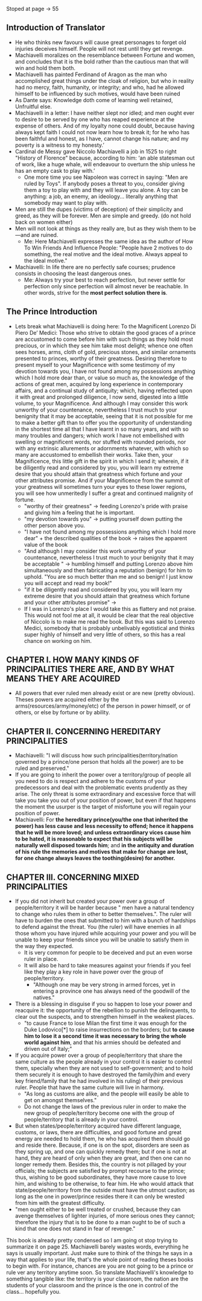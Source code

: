 Stoped at page -> 55
## Introduction of Translator

- He who thinks new favours will cause great personages to forget old injuries deceives himself. People will not rest until they get revenge.
- Machiavelli moralizes on the resemblance between Fortune and women, and concludes that it is the bold rather than the cautious man that will win and hold them both.
- Machiavelli has painted Ferdinand of Aragon as the man who accomplished great things under the cloak of religion, but who in reality had no mercy, faith, humanity, or integrity; and who, had he allowed himself to be influenced by such motives, would have been ruined
- As Dante says: Knowledge doth come of learning well retained, Unfruitful else.
- Machiavelli in a letter: I have neither slept nor idled; and men ought ever to desire to be served by one who has reaped experience at the expense of others. And of my loyalty none could doubt, because having always kept faith I could not now learn how to break it; for he who has been faithful and honest, as I have, cannot change his nature; and my poverty is a witness to my honesty.’
- Cardinal de Messy gave Niccolo Machiavelli a job in 1525 to right "History of Florence" because, according to him: ‘an able statesman out of work, like a huge whale, will endeavour to overturn the ship unless he has an empty cask to play with.’
	- One more time you see Napoleon was correct in saying: "Men are ruled by Toys". If anybody poses a threat to you, consider giving them a toy to play with and they will leave you alone. A toy can be anything: a job, an enemy, an ideology... literally anything that somebody may want to play with.
- Men are still the dupes (victims of deception) of their simplicity and greed, as they will be forever. Men are simple and greedy. (do not hold back on women either)
-  Men will not look at things as they really are, but as they wish them to be—and are ruined.
	- Me: Here Machiavelli expresses the same idea as the author of How To Win Friends And Influence People: "People have 2 motives to do something, the real motive and the ideal motive. Always appeal to the ideal motive."
- Machiavelli: In life there are no perfectly safe courses; prudence consists in choosing the least dangerous ones.
	- Me: Always try your best to reach perfection, but never settle for perfection only since perfection will almost never be reachable. In other words, strive for the **most perfect solution there is**.

## The Prince Introduction

- Lets break what Machiavelli is doing here: To the Magnificent Lorenzo Di Piero De’ Medici: Those who strive to obtain the good graces of a prince are accustomed to come before him with such things as they hold most precious, or in which they see him take most delight; whence one often sees horses, arms, cloth of gold, precious stones, and similar ornaments presented to princes, worthy of their greatness. Desiring therefore to present myself to your Magnificence with some testimony of my devotion towards you, I have not found among my possessions anything which I hold more dear than, or value so much as, the knowledge of the actions of great men, acquired by long experience in contemporary affairs, and a continual study of antiquity; which, having reflected upon it with great and prolonged diligence, I now send, digested into a little volume, to your Magnificence. And although I may consider this work unworthy of your countenance, nevertheless I trust much to your benignity that it may be acceptable, seeing that it is not possible for me to make a better gift than to offer you the opportunity of understanding in the shortest time all that I have learnt in so many years, and with so many troubles and dangers; which work I have not embellished with swelling or magnificent words, nor stuffed with rounded periods, nor with any extrinsic allurements or adornments whatever, with which so many are accustomed to embellish their works. Take then, your Magnificence, this little gift in the spirit in which I send it; wherein, if it be diligently read and considered by you, you will learn my extreme desire that you should attain that greatness which fortune and your other attributes promise. And if your Magnificence from the summit of your greatness will sometimes turn your eyes to these lower regions, you will see how unmeritedly I suffer a great and continued malignity of fortune.
	-  "worthy of their greatness" -> feeding Lorenzo's pride with praise and giving him a feeling that he is important.
	- "my devotion towards you" -> putting yourself down putting the other person above you.
	- "I have not found among my possessions anything which I hold more dear" + the described qualities of the book -> raises the apparent value of the book
	- "And although I may consider this work unworthy of your countenance, nevertheless I trust much to your benignity that it may be acceptable " -> humbling himself and putting Lorenzo above him simultaneously and then fabricating a reputation (benign) for him to uphold. "You are so much better than me and so benign! I just know you will accept and read my book!"
	- "if it be diligently read and considered by you, you will learn my extreme desire that you should attain that greatness which fortune and your other attributes promise" -> 
	- If I was in Lorenzo's place I would take this as flattery and not praise. This would not fool me at all, it would be clear that the real objective of Niccolo is to make me read the book. But this was said to Lorenzo Medici, somebody that is probably unbelivably egotistical and thinks super highly of himself and very little of others, so this has a real chance on working on him.

## CHAPTER I. HOW MANY KINDS OF PRINCIPALITIES THERE ARE, AND BY WHAT MEANS THEY ARE ACQUIRED

- All powers that ever ruled men already exist or are new (pretty obvious). Theses powers are acquired either by the arms(resources/army/money/etc) of the person in power himself, or of others, or else by fortune or by ability.

## CHAPTER II. CONCERNING HEREDITARY PRINCIPALITIES

- Machiavelli: "I will discuss how such principalities(territory/nation governed by a prince/one person that holds all the power) are to be ruled and preserved."
- If you are going to inherit the power over a territory/group of people all you need to do is respect and adhere to the customs of your predecessors and deal with the problematic events prudently as they arise. The only threat is some  extraordinary and excessive force that will take you take you out of your position of power, but even if that happens the moment the usurper is the target of misfortune you will regain your position of power.
- Machiavelli: For **the hereditary prince(you/the one that inherited the power) has less cause and less necessity to offend; hence it happens that he will be more loved; and unless extraordinary vices cause him to be hated, it is reasonable to expect that his subjects will be naturally well disposed towards him**; and **in the antiquity and duration of his rule the memories and motives that make for change are lost, for one change always leaves the toothing(desire) for another.**

## CHAPTER III. CONCERNING MIXED PRINCIPALITIES

- If you did not inherit but created your power over a group of people/territory it will be harder because " men have a natural tendency to change who rules them in other to better themselves.". The ruler will have to burden the ones that submitted to him with a bunch of hardships to defend against the threat. You (the ruler) will have enemies in all those whom you have injured while acquiring your power and you will be unable to keep your friends since you will be unable to satisfy them in the way they expected.
	- It is very common for people to be deceived and put an even worse ruler in place.
	- It will also be hard to take measures against your friends if you feel like they play a key role in have power over the group of people/territory.
		- "Although one may be very strong in armed forces, yet in entering a province one has always need of the goodwill of the natives."
- There is a blessing in disguise if you so happen to lose your power and reacquire it: the opportunity of the rebellion to punish the delinquents, to clear out the suspects, and to strengthen himself in the weakest places.
	- "to cause France to lose Milan the first time it was enough for the Duke Lodovico[*] to raise insurrections on the borders; but **to cause him to lose it a second time it was necessary to bring the whole world against him**, and that his armies should be defeated and driven out of Italy;"
- If you acquire power over a group of people/territory that share the same culture as the people already in your control it is easier to control them, specially when they are not used to self-government; and to hold them securely it is enough to have destroyed the family(him and every key friend/family that he had involved in his ruling) of their previous ruler. People that have the same culture will live in harmony.
	- "As long as customs are alike, and the people will easily be able to get on amongst themselves."
	- Do not change the laws of the previous ruler in order to make the new group of people/territory become one with the group of people/territory that is already in your control.
- But when states/people/territory acquired have different language, customs, or laws, there are difficulties, and good fortune and great energy are needed to hold them,  he who has acquired them should go and reside there. Because, if one is on the spot, disorders are seen as they spring up, and one can quickly remedy them; but if one is not at hand, they are heard of only when they are great, and then one can no longer remedy them. Besides this, the country is not pillaged by your officials; the subjects are satisfied by prompt recourse to the prince; thus, wishing to be good subordinates, they have more cause to love him, and wishing to be otherwise, to fear him. He who would attack that state/people/territory from the outside must have the utmost caution; as long as the one in power/prince resides there it can only be wrested from him with the greatest difficulty.
- "men ought either to be well treated or crushed, because they can avenge themselves of lighter injuries, of more serious ones they cannot; therefore the injury that is to be done to a man ought to be of such a kind that one does not stand in fear of revenge."

This book is already pretty condensed so I am going ot stop trying to summarize it on page 25. Machiavelli barely wastes words, everything he says is usually important. 
Just make sure to think of the things he says in a way that applies to your life, that's the whole point of reading theses books to begin with.
For instance, chances are you are not going to be a prince or rule ver any territory anytime soon. So translate Machiavelli's knowledge to something tangible like: the territory is your classroom, the nation are the students of your classroom and the prince is the one in control of the class... hopefully you.

